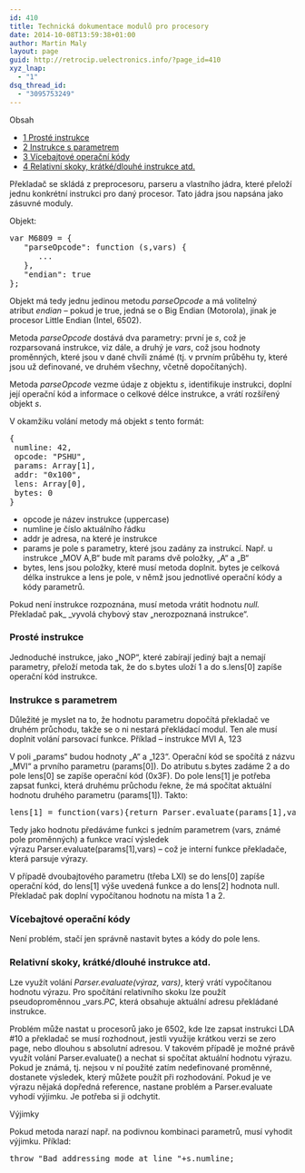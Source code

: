 ```yaml
---
id: 410
title: Technická dokumentace modulů pro procesory
date: 2014-10-08T13:59:38+01:00
author: Martin Maly
layout: page
guid: http://retrocip.uelectronics.info/?page_id=410
xyz_lnap:
  - "1"
dsq_thread_id:
  - "3095753249"
---
```

<div id="toc_container" class="toc_wrap_right no_bullets">
  <p class="toc_title">
    Obsah
  </p>
  
  <ul class="toc_list">
    <li>
      <a href="#Proste_instrukce"><span class="toc_number toc_depth_1">1</span> Prosté instrukce</a>
    </li>
    <li>
      <a href="#Instrukce_s_parametrem"><span class="toc_number toc_depth_1">2</span> Instrukce s parametrem</a>
    </li>
    <li>
      <a href="#Vicebajtove_operacni_kody"><span class="toc_number toc_depth_1">3</span> Vícebajtové operační kódy</a>
    </li>
    <li>
      <a href="#Relativni_skoky_kratkedlouhe_instrukce_atd"><span class="toc_number toc_depth_1">4</span> Relativní skoky, krátké/dlouhé instrukce atd.</a>
    </li>
  </ul>
</div>

Překladač se skládá z preprocesoru, parseru a vlastního jádra, které přeloží jednu konkrétní instrukci pro daný procesor. Tato jádra jsou napsána jako zásuvné moduly.

Objekt:

<pre class="lang:js decode:true">var M6809 = {
   "parseOpcode": function (s,vars) {
      ...
   },
   "endian": true
};
</pre>

Objekt má tedy jednu jedinou metodu _parseOpcode_ a má volitelný atribut _endian_ &#8211; pokud je true, jedná se o Big Endian (Motorola), jinak je procesor Little Endian (Intel, 6502).

Metoda _parseOpcode_ dostává dva parametry: první je _s_, což je rozparsovaná instrukce, viz dále, a druhý je _vars_, což jsou hodnoty proměnných, které jsou v dané chvíli známé (tj. v prvním průběhu ty, které jsou už definované, ve druhém všechny, včetně dopočítaných).

Metoda _parseOpcode_ vezme údaje z objektu _s_, identifikuje instrukci, doplní její operační kód a informace o celkové délce instrukce, a vrátí rozšířený objekt _s_.

V okamžiku volání metody má objekt _s_ tento formát:

<pre class="">{
 numline: 42,
 opcode: "PSHU", 
 params: Array[1], 
 addr: "0x100",
 lens: Array[0],
 bytes: 0
}</pre>

  * opcode je název instrukce (uppercase)
  * numline je číslo aktuálního řádku
  * addr je adresa, na které je instrukce
  * params je pole s parametry, které jsou zadány za instrukcí. Např. u instrukce &#8222;MOV A,B&#8220; bude mít params dvě položky, &#8222;A&#8220; a &#8222;B&#8220;
  * bytes, lens jsou položky, které musí metoda doplnit. bytes je celková délka instrukce a lens je pole, v němž jsou jednotlivé operační kódy a kódy parametrů.

Pokud není instrukce rozpoznána, musí metoda vrátit hodnotu _null._ Překladač pak_ _vyvolá chybový stav &#8222;nerozpoznaná instrukce&#8220;.

### <span id="Proste_instrukce">Prosté instrukce</span>

Jednoduché instrukce, jako &#8222;NOP&#8220;, které zabírají jediný bajt a nemají parametry, přeloží metoda tak, že do s.bytes uloží 1 a do s.lens[0] zapíše operační kód instrukce.

### <span id="Instrukce_s_parametrem">Instrukce s parametrem</span>

Důležité je myslet na to, že hodnotu parametru dopočítá překladač ve druhém průchodu, takže se o ni nestará překládací modul. Ten ale musí doplnit volání parsovací funkce. Příklad &#8211; instrukce MVI A, 123

V poli &#8222;params&#8220; budou hodnoty &#8222;A&#8220; a &#8222;123&#8220;. Operační kód se spočítá z názvu &#8222;MVI&#8220; a prvního parametru (params[0]). Do atributu s.bytes zadáme 2 a do pole lens[0] se zapíše operační kód (0x3F). Do pole lens[1] je potřeba zapsat funkci, která druhému průchodu řekne, že má spočítat aktuální hodnotu druhého parametru (params[1]). Takto:

<pre class="">lens[1] = function(vars){return Parser.evaluate(params[1],vars);}</pre>

Tedy jako hodnotu předáváme funkci s jedním parametrem (vars, známé pole proměnných) a funkce vrací výsledek výrazu Parser.evaluate(params[1],vars) &#8211; což je interní funkce překladače, která parsuje výrazy.

V případě dvoubajtového parametru (třeba LXI) se do lens[0] zapíše operační kód, do lens[1] výše uvedená funkce a do lens[2] hodnota null. Překladač pak doplní vypočítanou hodnotu na místa 1 a 2.

### <span id="Vicebajtove_operacni_kody">Vícebajtové operační kódy</span>

Není problém, stačí jen správně nastavit bytes a kódy do pole lens.

### <span id="Relativni_skoky_kratkedlouhe_instrukce_atd">Relativní skoky, krátké/dlouhé instrukce atd.</span>

Lze využít volání _Parser.evaluate(_výraz_, vars)_, který vrátí vypočítanou hodnotu výrazu. Pro spočítání relativního skoku lze použít pseudoproměnnou _vars._PC_, která obsahuje aktuální adresu překládané instrukce.

Problém může nastat u procesorů jako je 6502, kde lze zapsat instrukci LDA #10 a překladač se musí rozhodnout, jestli využije krátkou verzi se zero page, nebo dlouhou s absolutní adresou. V takovém případě je možné právě využít volání Parser.evaluate() a nechat si spočítat aktuální hodnotu výrazu. Pokud je známá, tj. nejsou v ní použité zatím nedefinované proměnné, dostanete výsledek, který můžete použít při rozhodování. Pokud je ve výrazu nějaká dopředná reference, nastane problém a Parser.evaluate vyhodí výjimku. Je potřeba si ji odchytit.

Výjimky

Pokud metoda narazí např. na podivnou kombinaci parametrů, musí vyhodit výjimku. Příklad:

<pre class="">throw "Bad addressing mode at line "+s.numline;</pre>
